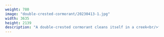 ```yaml
---
weight: 780
image: "double-crested-cormorant/20230413-1.jpg"
width: 3635
height: 2139
description: "A double-crested cormorant cleans itself in a creek<br/>f/6.3, 1/1600, 300.0 mm, iso400"
---
```

